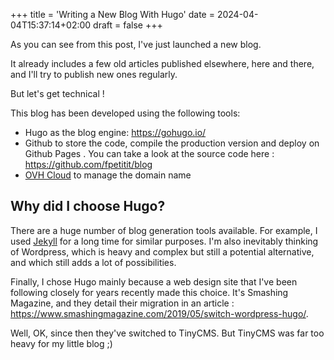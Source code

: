 +++
title = 'Writing a New Blog With Hugo'
date = 2024-04-04T15:37:14+02:00
draft = false
+++

As you can see from this post, I've just launched a new blog.

It already includes a few old articles published elsewhere, here and there, and I'll try to publish new ones regularly.

But let's get technical !

This blog has been developed using the following tools:
- Hugo as the blog engine: https://gohugo.io/
- Github to store the code, compile the production version and deploy on Github Pages . You can take a look at the source code here : https://github.com/fpetitit/blog
- [OVH Cloud](https://www.ovhcloud.com/fr/) to manage the domain name

## Why did I choose Hugo?

There are a huge number of blog generation tools available. For example, I used [Jekyll](https://jekyllrb.com/) for a long time for similar purposes.
I'm also inevitably thinking of Wordpress, which is heavy and complex but still a potential alternative, and which still adds a lot of possibilities.

Finally, I chose Hugo mainly because a web design site that I've been following closely for years recently made this choice.
It's Smashing Magazine, and they detail their migration in an article : https://www.smashingmagazine.com/2019/05/switch-wordpress-hugo/.

Well, OK, since then they've switched to TinyCMS. But TinyCMS was far too heavy for my little blog ;)


